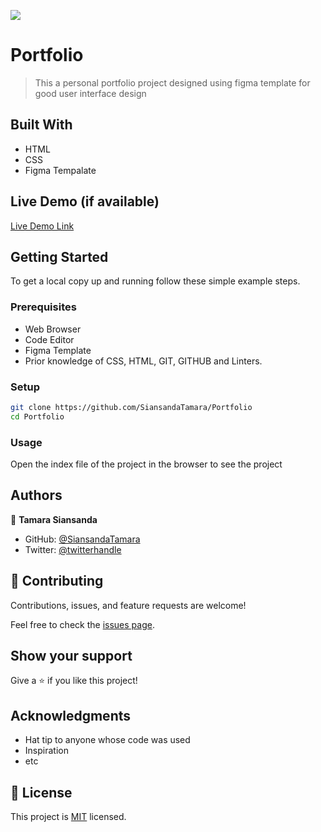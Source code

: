 ![](https://img.shields.io/badge/Microverse-blueviolet)

# Portfolio

> This a personal portfolio project designed using figma template for good user interface design

## Built With
- HTML
- CSS
- Figma Tempalate
## Live Demo (if available)

[Live Demo Link](https://github.com/SiansandaTamara/Portfolio)

## Getting Started

To get a local copy up and running follow these simple example steps.

### Prerequisites

- Web Browser
- Code Editor
- Figma Template
- Prior knowledge of CSS, HTML, GIT, GITHUB and Linters.

### Setup

```bash
git clone https://github.com/SiansandaTamara/Portfolio
cd Portfolio
```

### Usage

Open the index file of the project in the browser to see the project

## Authors

👤 **Tamara Siansanda**

- GitHub: [@SiansandaTamara](https://github.com/SiansandaTamara)
- Twitter: [@twitterhandle](https://twitter.com/TamaraSiansanda)

## 🤝 Contributing

Contributions, issues, and feature requests are welcome!

Feel free to check the [issues page](../../issues/).

## Show your support

Give a ⭐️ if you like this project!

## Acknowledgments

- Hat tip to anyone whose code was used
- Inspiration
- etc

## 📝 License

This project is [MIT](./MIT.md) licensed.